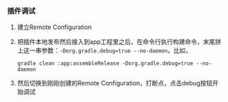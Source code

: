 ### 插件调试

1. 建立Remote Configuration

2. 把插件本地发布然后接入到app工程里之后，在命令行执行构建命令，末尾拼上这一串参数：`-Dorg.gradle.debug=true --no-daemon`，比如，
   
   `gradle clean :app:assembleRelease -Dorg.gradle.debug=true --no-daemon`

3. 然后切换到刚刚创建的Remote Configuration，打断点，点击debug按钮开始调试


